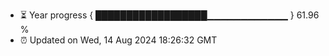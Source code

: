 - ⏳ Year progress { ██████████████████▁▁▁▁▁▁▁▁▁▁▁▁ } 61.96 %
- ⏰ Updated on Wed, 14 Aug 2024 18:26:32 GMT

